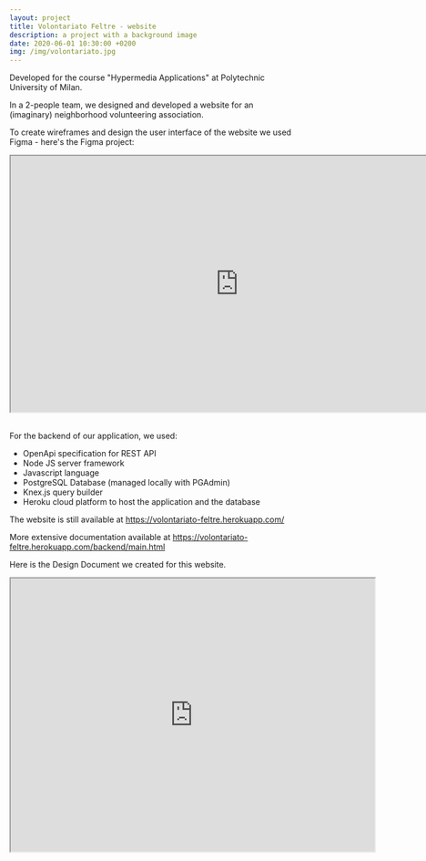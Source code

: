 ```yaml
---
layout: project
title: Volontariato Feltre - website
description: a project with a background image
date: 2020-06-01 10:30:00 +0200
img: /img/volontariato.jpg
---
```

Developed for the course "Hypermedia Applications" at Polytechnic University of Milan.

In a 2-people team, we designed and developed a website for an (imaginary) neighborhood volunteering association.

To create wireframes and design the user interface of the website we used Figma - here's the Figma project:


<div class="video-container">
<iframe width="800" height="450" src="https://www.figma.com/embed?embed_host=share&amp;url=https%3A%2F%2Fwww.figma.com%2Ffile%2FacEGr12Wd1VvcTf9XXSL72%2FHypermedia-Project%3Fnode-id%3D0%253A1" allowfullscreen></iframe>
</div>
<br />

For the backend of our application, we used:

- OpenApi specification for REST API
- Node JS server framework
- Javascript language
- PostgreSQL Database (managed locally with PGAdmin)
- Knex.js query builder
- Heroku cloud platform to host the application and the database

The website is still available at <a href="https://volontariato-feltre.herokuapp.com/" target="_blank">https://volontariato-feltre.herokuapp.com/</a>

More extensive documentation available at <a href="https://volontariato-feltre.herokuapp.com/backend/main.html" target="_blank">https://volontariato-feltre.herokuapp.com/backend/main.html</a>

Here is the Design Document we created for this website.

<div class="cv-container">
<iframe src="https://drive.google.com/file/d/1s4Nf5SSYzRf9QoymVoLqZyS5WkZpmAJr/preview" width="640" height="480"></iframe>
</div>






